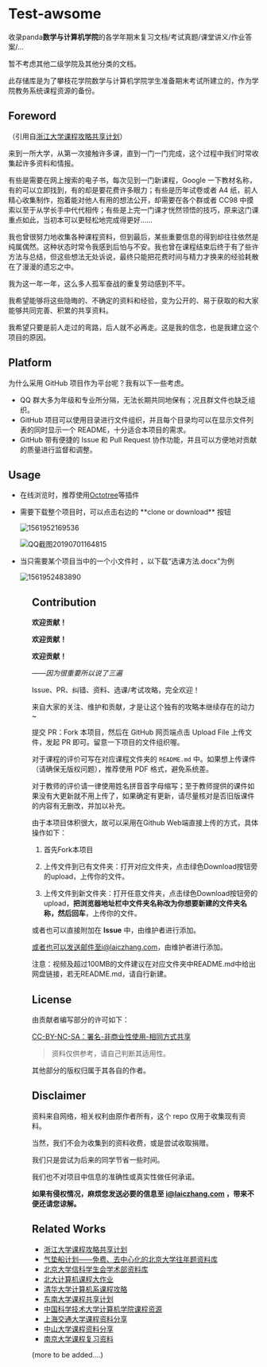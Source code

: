# Test-awsome
收录panda**数学与计算机学院**的各学年期末复习文档/考试真题/课堂讲义/作业答案/...

暂不考虑其他二级学院及其他分类的文档。

此存储库是为了攀枝花学院数学与计算机学院学生准备期末考试所建立的，作为学院教务系统课程资源的备份。

## Foreword

（引用自[浙江大学课程攻略共享计划](https://github.com/QSCTech/zju-icicles )）

来到一所大学，从第一次接触许多课，直到一门一门完成，这个过程中我们时常收集起许多资料和情报。

有些是需要在网上搜索的电子书，每次见到一门新课程，Google 一下教材名称，有的可以立即找到，有的却是要花费许多眼力；有些是历年试卷或者 A4 纸，前人精心收集制作，抱着能对他人有用的想法公开，却需要在各个群或者 CC98 中摸索以至于从学长手中代代相传；有些是上完一门课才恍然领悟的技巧，原来这门课重点如此，当初本可以更轻松地完成得更好……

我也曾很努力地收集各种课程资料，但到最后，某些重要信息的得到却往往依然是纯属偶然。这种状态时常令我感到后怕与不安。我也曾在课程结束后终于有了些许方法与总结，但这些想法无处诉说，最终只能把花费时间与精力才换来的经验耗散在了漫漫的遗忘之中。

我为这一年一年，这么多人孤军奋战的重复劳动感到不平。

我希望能够将这些隐晦的、不确定的资料和经验，变为公开的、易于获取的和大家能够共同完善、积累的共享资料。

我希望只要是前人走过的弯路，后人就不必再走。这是我的信念，也是我建立这个项目的原因。



## Platform

为什么采用 GitHub 项目作为平台呢？我有以下一些考虑。

- QQ 群大多为年级和专业所分隔，无法长期共同地保有；况且群文件也缺乏组织。
- GitHub 项目可以使用目录进行文件组织，并且每个目录均可以在显示文件列表的同时显示一个 README，十分适合本项目的需求。
- GitHub 带有便捷的 Issue 和 Pull Request 协作功能，并且可以方便地对贡献的质量进行监督和调整。



## Usage

<ul>
 <li>
  <p>在线浏览时，推荐使用<a href="https://github.com/ovity/octotree">Octotree</a>等插件</p>
 </li>
 <li>
  <p>
需要下载整个项目时，可以点击右边的 **clone or download** 按钮 
   
![1561952169536](https://github.com/panda-engineers/Test-awsome/blob/master/image/1561952169536.png)
   
![QQ截图20190701164815](https://github.com/panda-engineers/Test-awsome/blob/master/image/QQ%E6%88%AA%E5%9B%BE20190701164815.png)

</p>
</li>
<li>
 <p>
当只需要某个项目当中的一个小文件时 ，以下载“选课方法.docx"为例

![1561952483890](https://github.com/panda-engineers/Test-awsome/blob/master/image/1561952483890.png)
</p>
</li>
<ul>


## Contribution

**欢迎贡献！**

**欢迎贡献！**

**欢迎贡献！**

*——因为很重要所以说了三遍*

Issue、PR、纠错、资料、选课/考试攻略，完全欢迎！

来自大家的关注、维护和贡献，才是让这个独有的攻略本继续存在的动力~

提交 PR：Fork 本项目，然后在 GitHub 网页端点击 Upload File 上传文件，发起 PR 即可。留意一下项目的文件组织喔。

对于课程的评价可写在对应课程文件夹的 `README.md` 中。如果想上传课件（请确保无版权问题），推荐使用 PDF 格式，避免系统差。 

对于教师的评价请一律使用姓名拼音首字母缩写；至于教师提供的课件如果没有大更新就不用上传了，如果确定有更新，请尽量核对是否旧版课件的内容有无删改，并加以补充。

由于本项目体积很大，故可以采用在Github Web端直接上传的方式，具体操作如下：

1. 首先Fork本项目

2. 上传文件到已有文件夹：打开对应文件夹，点击绿色Download按钮旁的upload，上传你的文件。

3. 上传文件到新文件夹：打开任意文件夹，点击绿色Download按钮旁的upload，**把浏览器地址栏中文件夹名称改为你想要新建的文件夹名称，然后回车**，上传你的文件。

或者也可以直接附加在 **Issue** 中，由维护者进行添加。

或者也可以发送邮件至i@laiczhang.com，由维护者进行添加。

注意：视频及超过100MB的文件建议在对应文件夹中README.md中给出网盘链接，若无README.md，请自行新建。

## License

由贡献者编写部分的许可如下：

[CC-BY-NC-SA：署名-非商业性使用-相同方式共享](https://creativecommons.org/licenses/by-nc-sa/4.0/deed.zh)

> 资料仅供参考，请自己判断其适用性。

其他部分的版权归属于其各自的作者。

## Disclaimer

资料来自网络，相关权利由原作者所有，这个 repo 仅用于收集现有资料。

当然，我们不会为收集到的资料收费，或是尝试收取捐赠。

我们只是尝试为后来的同学节省一些时间。

 我们也不对项目中信息的准确性或真实性做任何承诺。

**如果有侵权情况，麻烦您发送必要的信息至 i@laiczhang.com ，带来不便还请您谅解。**

## Related Works

- [浙江大学课程攻略共享计划](https://github.com/QSCTech/zju-icicles)
- [气垫船计划——免费、去中心化的北京大学往年题资料库](https://github.com/martinwu42/project-hover)
- [北京大学信科学生会学术部资料库](https://github.com/EECS-PKU-XSB/Shared-learning-materials)
- [北大计算机课程大作业](https://github.com/tongtzeho/PKUCourse)
- [清华大学计算机系课程攻略](https://github.com/PKUanonym/REKCARC-TSC-UHT)
- [东南大学课程共享计划](https://github.com/zjdx1998/seucourseshare)
- [中国科学技术大学计算机学院课程资源](https://github.com/USTC-Resource/USTC-Course)
- [上海交通大学课程资料分享](https://github.com/CoolPhilChen/SJTU-Courses/)
- [中山大学课程资料分享](https://github.com/sysuexam/SYSU-Exam)
- [南京大学课程复习资料](https://github.com/idealclover/NJU-Review-Materials)

(more to be added....)
